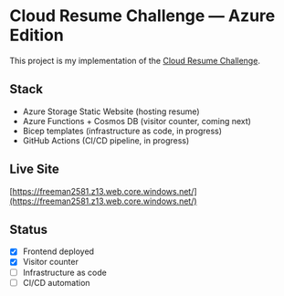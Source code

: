 # Cloud Resume Challenge — Azure Edition

This project is my implementation of the [Cloud Resume Challenge](https://cloudresumechallenge.dev/docs/the-challenge/azure/).

## Stack

- Azure Storage Static Website (hosting resume)
- Azure Functions + Cosmos DB (visitor counter, coming next)
- Bicep templates (infrastructure as code, in progress)
- GitHub Actions (CI/CD pipeline, in progress)

## Live Site

[https://freeman2581.z13.web.core.windows.net/](https://freeman2581.z13.web.core.windows.net/)

## Status

- [x] Frontend deployed
- [x] Visitor counter
- [ ] Infrastructure as code
- [ ] CI/CD automation
